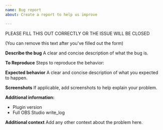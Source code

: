 ```yaml
---
name: Bug report
about: Create a report to help us improve

---
```


PLEASE FILL THIS OUT CORRECTLY OR THE ISSUE WILL BE CLOSED

(You can remove this text after you've filled out the form)


**Describe the bug**
A clear and concise description of what the bug is.

**To Reproduce**
Steps to reproduce the behavior:

**Expected behavior**
A clear and concise description of what you expected to happen.

**Screenshots**
If applicable, add screenshots to help explain your problem.

**Additional information:**
- Plugin version
- Full OBS Studio write_log

**Additional context**
Add any other context about the problem here.
